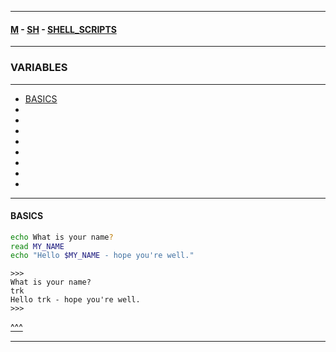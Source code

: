 
---

#### [M](https://github.com/ttltrk/TTT/blob/master/menu.md) - [SH](https://github.com/ttltrk/TTT/blob/master/SH/SH.md) - [SHELL_SCRIPTS](https://github.com/ttltrk/TTT/blob/master/SH/SS/SS.md)

---

### VARIABLES

---

* [BASICS](#BASICS)
* []()
* []()
* []()
* []()
* []()
* []()
* []()
* []()

---

#### BASICS

```sh
echo What is your name?
read MY_NAME
echo "Hello $MY_NAME - hope you're well."
```

```
>>>
What is your name?
trk
Hello trk - hope you're well.
>>>
```

[^^^](#VARIABLES)

---

